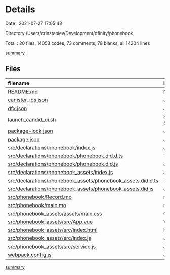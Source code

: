 # Details

Date : 2021-07-27 17:05:48

Directory /Users/crinstaniev/Development/dfinity/phonebook

Total : 20 files,  14053 codes, 73 comments, 78 blanks, all 14204 lines

[summary](results.md)

## Files
| filename | language | code | comment | blank | total |
| :--- | :--- | ---: | ---: | ---: | ---: |
| [README.md](/README.md) | Markdown | 34 | 0 | 17 | 51 |
| [canister_ids.json](/canister_ids.json) | JSON | 8 | 0 | 1 | 9 |
| [dfx.json](/dfx.json) | JSON | 35 | 0 | 0 | 35 |
| [launch_candid_ui.sh](/launch_candid_ui.sh) | Shell Script | 1 | 1 | 1 | 3 |
| [package-lock.json](/package-lock.json) | JSON | 13,342 | 0 | 1 | 13,343 |
| [package.json](/package.json) | JSON | 16 | 36 | 0 | 52 |
| [src/declarations/phonebook/index.js](/src/declarations/phonebook/index.js) | JavaScript | 19 | 14 | 6 | 39 |
| [src/declarations/phonebook/phonebook.did.d.ts](/src/declarations/phonebook/phonebook.did.d.ts) | TypeScript | 5 | 0 | 1 | 6 |
| [src/declarations/phonebook/phonebook.did.js](/src/declarations/phonebook/phonebook.did.js) | JavaScript | 11 | 0 | 1 | 12 |
| [src/declarations/phonebook_assets/index.js](/src/declarations/phonebook_assets/index.js) | JavaScript | 19 | 14 | 6 | 39 |
| [src/declarations/phonebook_assets/phonebook_assets.did.d.ts](/src/declarations/phonebook_assets/phonebook_assets.did.d.ts) | TypeScript | 117 | 0 | 1 | 118 |
| [src/declarations/phonebook_assets/phonebook_assets.did.js](/src/declarations/phonebook_assets/phonebook_assets.did.js) | JavaScript | 155 | 0 | 1 | 156 |
| [src/phonebook/Record.mo](/src/phonebook/Record.mo) | motoko | 20 | 0 | 5 | 25 |
| [src/phonebook/main.mo](/src/phonebook/main.mo) | motoko | 52 | 0 | 8 | 60 |
| [src/phonebook_assets/assets/main.css](/src/phonebook_assets/assets/main.css) | CSS | 30 | 0 | 5 | 35 |
| [src/phonebook_assets/src/App.vue](/src/phonebook_assets/src/App.vue) | Vue | 54 | 0 | 7 | 61 |
| [src/phonebook_assets/src/index.html](/src/phonebook_assets/src/index.html) | HTML | 15 | 0 | 2 | 17 |
| [src/phonebook_assets/src/index.js](/src/phonebook_assets/src/index.js) | JavaScript | 5 | 0 | 2 | 7 |
| [src/phonebook_assets/src/service.js](/src/phonebook_assets/src/service.js) | JavaScript | 9 | 0 | 3 | 12 |
| [webpack.config.js](/webpack.config.js) | JavaScript | 106 | 8 | 10 | 124 |

[summary](results.md)